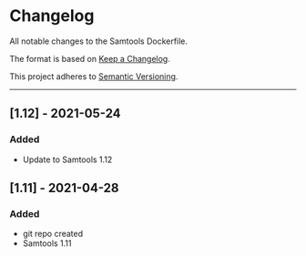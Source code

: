 # Changelog
All notable changes to the Samtools Dockerfile.

The format is based on [Keep a Changelog](https://keepachangelog.com/en/1.0.0/).

This project adheres to [Semantic Versioning](https://semver.org/spec/v2.0.0.html).

---
## [1.12] - 2021-05-24
### Added
- Update to Samtools 1.12

## [1.11] - 2021-04-28
### Added
- git repo created
- Samtools 1.11

